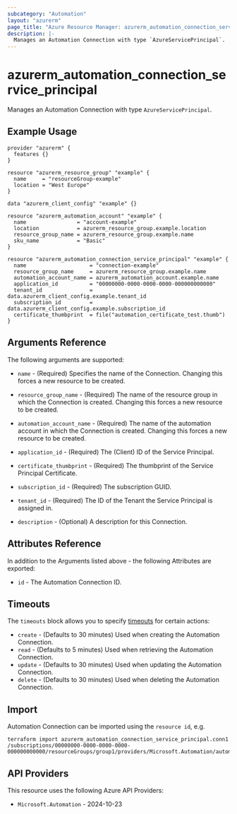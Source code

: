 ```yaml
---
subcategory: "Automation"
layout: "azurerm"
page_title: "Azure Resource Manager: azurerm_automation_connection_service_principal"
description: |-
  Manages an Automation Connection with type `AzureServicePrincipal`.
---
```


# azurerm_automation_connection_service_principal

Manages an Automation Connection with type `AzureServicePrincipal`.

## Example Usage

```hcl
provider "azurerm" {
  features {}
}

resource "azurerm_resource_group" "example" {
  name     = "resourceGroup-example"
  location = "West Europe"
}

data "azurerm_client_config" "example" {}

resource "azurerm_automation_account" "example" {
  name                = "account-example"
  location            = azurerm_resource_group.example.location
  resource_group_name = azurerm_resource_group.example.name
  sku_name            = "Basic"
}

resource "azurerm_automation_connection_service_principal" "example" {
  name                    = "connection-example"
  resource_group_name     = azurerm_resource_group.example.name
  automation_account_name = azurerm_automation_account.example.name
  application_id          = "00000000-0000-0000-0000-000000000000"
  tenant_id               = data.azurerm_client_config.example.tenant_id
  subscription_id         = data.azurerm_client_config.example.subscription_id
  certificate_thumbprint  = file("automation_certificate_test.thumb")
}
```

## Arguments Reference

The following arguments are supported:

* `name` - (Required) Specifies the name of the Connection. Changing this forces a new resource to be created.

* `resource_group_name` - (Required) The name of the resource group in which the Connection is created. Changing this forces a new resource to be created.

* `automation_account_name` - (Required) The name of the automation account in which the Connection is created. Changing this forces a new resource to be created.

* `application_id` - (Required) The (Client) ID of the Service Principal.

* `certificate_thumbprint` - (Required) The thumbprint of the Service Principal Certificate.

* `subscription_id` - (Required) The subscription GUID.
  
* `tenant_id` - (Required) The ID of the Tenant the Service Principal is assigned in.

* `description` - (Optional) A description for this Connection.

## Attributes Reference

In addition to the Arguments listed above - the following Attributes are exported:

* `id` - The Automation Connection ID.

## Timeouts

The `timeouts` block allows you to specify [timeouts](https://developer.hashicorp.com/terraform/language/resources/configure#define-operation-timeouts) for certain actions:

* `create` - (Defaults to 30 minutes) Used when creating the Automation Connection.
* `read` - (Defaults to 5 minutes) Used when retrieving the Automation Connection.
* `update` - (Defaults to 30 minutes) Used when updating the Automation Connection.
* `delete` - (Defaults to 30 minutes) Used when deleting the Automation Connection.

## Import

Automation Connection can be imported using the `resource id`, e.g.

```shell
terraform import azurerm_automation_connection_service_principal.conn1 /subscriptions/00000000-0000-0000-0000-000000000000/resourceGroups/group1/providers/Microsoft.Automation/automationAccounts/account1/connections/conn1
```

## API Providers
<!-- This section is generated, changes will be overwritten -->
This resource uses the following Azure API Providers:

* `Microsoft.Automation` - 2024-10-23
